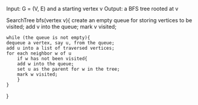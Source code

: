 Input: G = (V, E) and a starting vertex v
Output: a BFS tree rooted at v

SearchTree bfs(vertex v){
	create an empty queue for storing vertices to be visited;
	add v into the queue;
	mark v visited;

	while (the queue is not empty){
	dequeue a vertex, say u, from the queue;
	add u into a list of traversed vertices;
	for each neighbor w of u
		if w has not been visited{
		add w into the queue;
		set u as the parent for w in the tree;
		mark w visited;
		}
	}
}